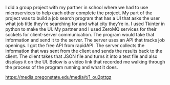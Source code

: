 I did a group project with my partner in school where we had to use microservices to help each other complete the project. My part of the project was to build a job search program that has a UI that asks the user what job title they're searching for and what city they're in. I used Tkinter in python to make the UI. My partner and I used ZeroMQ services for their sockets for client-server communication. The program would take that information and send it to the server. The server uses an API that tracks job openings. I got the free API from rapidAPI. The server collects the information that was sent from the client and sends the results back to the client. The client takes that JSON file and turns it into a text file and also displays it on the UI. Below is a video link that recorded me walking through the process of the program running and what it does.

https://media.oregonstate.edu/media/t/1_ou2pttgz
